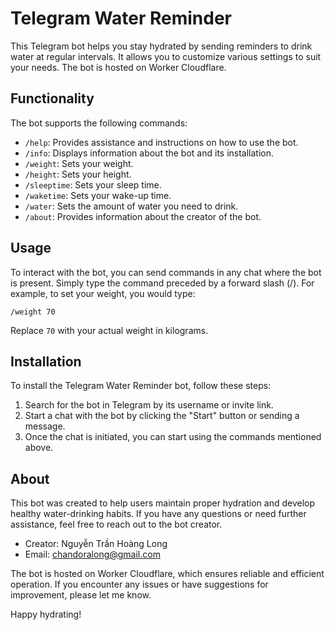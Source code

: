 # Telegram Water Reminder

This Telegram bot helps you stay hydrated by sending reminders to drink water at regular intervals. It allows you to customize various settings to suit your needs. The bot is hosted on Worker Cloudflare.

## Functionality

The bot supports the following commands:

- `/help`: Provides assistance and instructions on how to use the bot.
- `/info`: Displays information about the bot and its installation.
- `/weight`: Sets your weight.
- `/height`: Sets your height.
- `/sleeptime`: Sets your sleep time.
- `/waketime`: Sets your wake-up time.
- `/water`: Sets the amount of water you need to drink.
- `/about`: Provides information about the creator of the bot.

## Usage

To interact with the bot, you can send commands in any chat where the bot is present. Simply type the command preceded by a forward slash (/). For example, to set your weight, you would type:

```
/weight 70
```

Replace `70` with your actual weight in kilograms.

## Installation

To install the Telegram Water Reminder bot, follow these steps:

1. Search for the bot in Telegram by its username or invite link.
2. Start a chat with the bot by clicking the "Start" button or sending a message.
3. Once the chat is initiated, you can start using the commands mentioned above.

## About

This bot was created to help users maintain proper hydration and develop healthy water-drinking habits. If you have any questions or need further assistance, feel free to reach out to the bot creator.

- Creator: Nguyễn Trần Hoàng Long
- Email: chandoralong@gmail.com

The bot is hosted on Worker Cloudflare, which ensures reliable and efficient operation. If you encounter any issues or have suggestions for improvement, please let me know.

Happy hydrating!
